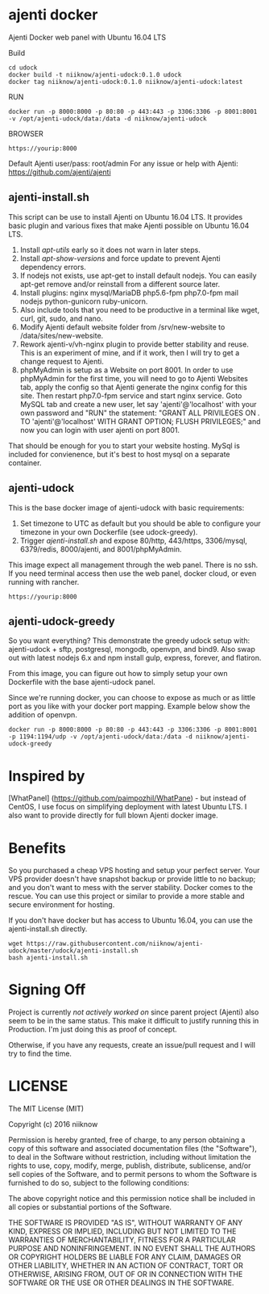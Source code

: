 # ajenti docker
Ajenti Docker web panel with Ubuntu 16.04 LTS

Build
```
cd udock
docker build -t niiknow/ajenti-udock:0.1.0 udock
docker tag niiknow/ajenti-udock:0.1.0 niiknow/ajenti-udock:latest
```

RUN
```
docker run -p 8000:8000 -p 80:80 -p 443:443 -p 3306:3306 -p 8001:8001 -v /opt/ajenti-udock/data:/data -d niiknow/ajenti-udock
```

BROWSER
```
https://yourip:8000
```

Default Ajenti user/pass: root/admin
For any issue or help with Ajenti: https://github.com/ajenti/ajenti

## ajenti-install.sh
This script can be use to install Ajenti on Ubuntu 16.04 LTS.  It provides basic plugin and various fixes that make Ajenti possible on Ubuntu 16.04 LTS.

1. Install *apt-utils* early so it does not warn in later steps.
2. Install *apt-show-versions* and force update to prevent Ajenti dependency errors.
3. If nodejs not exists, use apt-get to install default nodejs.  You can easily apt-get remove and/or reinstall from a different source later.  
4. Install plugins: nginx mysql/MariaDB php5.6-fpm php7.0-fpm mail nodejs python-gunicorn ruby-unicorn.
5. Also include tools that you need to be productive in a terminal like wget, curl, git, sudo, and nano.
6. Modify Ajenti default website folder from /srv/new-website to /data/sites/new-website.
7. Rework ajenti-v/vh-nginx plugin to provide better stability and reuse.  This is an experiment of mine, and if it work, then I will try to get a change request to Ajenti.
8. phpMyAdmin is setup as a Website on port 8001.  In order to use phpMyAdmin for the first time, you will need to go to Ajenti Websites tab, apply the config so that Ajenti generate the nginx config for this site.  Then restart php7.0-fpm service and start nginx service.  Goto MySQL tab and create a new user, let say 'ajenti'@'localhost' with your own password and "RUN" the statement: "GRANT ALL PRIVILEGES ON *.* TO 'ajenti'@'localhost' WITH GRANT OPTION; FLUSH PRIVILEGES;" and now you can login with user ajenti on port 8001.

That should be enough for you to start your website hosting.  MySql is included for convienence, but it's best to host mysql on a separate container.

## ajenti-udock
This is the base docker image of ajenti-udock with basic requirements:

1. Set timezone to UTC as default but you should be able to configure your timezone in your own Dockerfile (see udock-greedy).
2. Trigger *ajenti-install.sh* and expose 80/http, 443/https, 3306/mysql, 6379/redis, 8000/ajenti, and 8001/phpMyAdmin.

This image expect all management through the web panel.  There is no ssh.  If you need terminal access then use the web panel, docker cloud, or even running with rancher.

```
https://yourip:8000
```

## ajenti-udock-greedy
So you want everything?  This demonstrate the greedy udock setup with: ajenti-udock + sftp, postgresql, mongodb, openvpn, and bind9.  Also swap out with latest nodejs 6.x and npm install gulp, express, forever, and flatiron.

From this image, you can figure out how to simply setup your own Dockerfile with the base ajenti-udock panel.

Since we're running docker, you can choose to expose as much or as little port as you like with your docker port mapping.  Example below show the addition of openvpn.

```
docker run -p 8000:8000 -p 80:80 -p 443:443 -p 3306:3306 -p 8001:8001 -p 1194:1194/udp -v /opt/ajenti-udock/data:/data -d niiknow/ajenti-udock-greedy
```

# Inspired by
[WhatPanel] (https://github.com/paimpozhil/WhatPane) - but instead of CentOS, I use focus on simplifying deployment with latest Ubuntu LTS.  I also want to provide directly for full blown Ajenti docker image.

# Benefits
So you purchased a cheap VPS hosting and setup your perfect server.  Your VPS provider doesn't have snapshot backup or provide little to no backup; and you don't want to mess with the server stability.  Docker comes to the rescue.  You can use this project or similar to provide a more stable and secure environment for hosting.

If you don't have docker but has access to Ubuntu 16.04, you can use the ajenti-install.sh directly.

```
wget https://raw.githubusercontent.com/niiknow/ajenti-udock/master/udock/ajenti-install.sh
bash ajenti-install.sh
```

# Signing Off
Project is currently *not actively worked on* since parent project (Ajenti) also seem to be in the same status.  This make it difficult to justify running this in Production.  I'm just doing this as proof of concept.

Otherwise, if you have any requests, create an issue/pull request and I will try to find the time.

# LICENSE
The MIT License (MIT)

Copyright (c) 2016 niiknow

Permission is hereby granted, free of charge, to any person obtaining a copy of this software and associated documentation files (the "Software"), to deal in the Software without restriction, including without limitation the rights to use, copy, modify, merge, publish, distribute, sublicense, and/or sell copies of the Software, and to permit persons to whom the Software is furnished to do so, subject to the following conditions:

The above copyright notice and this permission notice shall be included in all copies or substantial portions of the Software.

THE SOFTWARE IS PROVIDED "AS IS", WITHOUT WARRANTY OF ANY KIND, EXPRESS OR IMPLIED, INCLUDING BUT NOT LIMITED TO THE WARRANTIES OF MERCHANTABILITY, FITNESS FOR A PARTICULAR PURPOSE AND NONINFRINGEMENT. IN NO EVENT SHALL THE AUTHORS OR COPYRIGHT HOLDERS BE LIABLE FOR ANY CLAIM, DAMAGES OR OTHER LIABILITY, WHETHER IN AN ACTION OF CONTRACT, TORT OR OTHERWISE, ARISING FROM, OUT OF OR IN CONNECTION WITH THE SOFTWARE OR THE USE OR OTHER DEALINGS IN THE SOFTWARE.